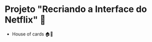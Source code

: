# Projeto "Recriando a Interface do Netflix" :movie_camera:

- House of cards​ :house::flower_playing_cards:

  

  









